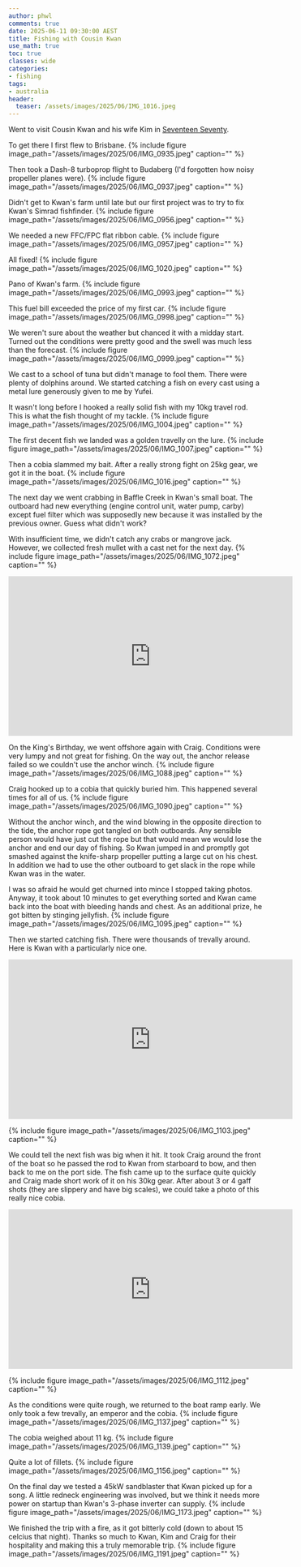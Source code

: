 ```yaml
---
author: phwl
comments: true
date: 2025-06-11 09:30:00 AEST
title: Fishing with Cousin Kwan
use_math: true
toc: true
classes: wide
categories:
- fishing
tags:
- australia
header:
  teaser: /assets/images/2025/06/IMG_1016.jpeg
---
```


Went to visit Cousin Kwan and his wife Kim in [Seventeen Seventy](https://en.wikipedia.org/wiki/Seventeen_Seventy,_Queensland).

To get there I first flew to Brisbane.
{% include figure image_path="/assets/images/2025/06/IMG_0935.jpeg" caption="" %}

Then took a Dash-8 turboprop flight to Budaberg (I'd forgotten how noisy propeller planes were).
{% include figure image_path="/assets/images/2025/06/IMG_0937.jpeg" caption="" %}

Didn't get to Kwan's farm until late but our first project was to try to fix Kwan's Simrad fishfinder.
{% include figure image_path="/assets/images/2025/06/IMG_0956.jpeg" caption="" %}

We needed a new FFC/FPC flat ribbon cable.
{% include figure image_path="/assets/images/2025/06/IMG_0957.jpeg" caption="" %}

All fixed! 
{% include figure image_path="/assets/images/2025/06/IMG_1020.jpeg" caption="" %}

Pano of Kwan's farm.
{% include figure image_path="/assets/images/2025/06/IMG_0993.jpeg" caption="" %}

This fuel bill exceeded the price of my first car.
{% include figure image_path="/assets/images/2025/06/IMG_0998.jpeg" caption="" %}

We weren't sure about the weather but chanced it with a midday start. Turned out the conditions were pretty good and the swell was much less than the forecast.
{% include figure image_path="/assets/images/2025/06/IMG_0999.jpeg" caption="" %}

We cast to a school of tuna but didn't manage to fool them. There were plenty of dolphins around. We started catching a fish on every cast using a metal lure generously given to me by Yufei.  

It wasn't long before I hooked a really solid fish with my 10kg travel rod. This is what the fish thought of my tackle.
{% include figure image_path="/assets/images/2025/06/IMG_1004.jpeg" caption="" %}

The first decent fish we landed was a golden travelly on the lure.
{% include figure image_path="/assets/images/2025/06/IMG_1007.jpeg" caption="" %}

Then a cobia slammed my bait. After a really strong fight on 25kg gear, we got it in the boat.
{% include figure image_path="/assets/images/2025/06/IMG_1016.jpeg" caption="" %}

The next day we went crabbing in Baffle Creek in Kwan's small boat. The outboard had new everything (engine control unit, water pump, carby) except fuel filter which was supposedly new because it was installed by the previous owner. Guess what didn't work?

With insufficient time, we didn't catch any crabs or mangrove jack. However, we collected fresh mullet with a cast net for the next day.
{% include figure image_path="/assets/images/2025/06/IMG_1072.jpeg" caption="" %}

<iframe width="560" height="315" src="https://www.youtube.com/embed/NdVY9aNJFbg?si=VVJ4yqx09sbFpKhM" title="YouTube video player" frameborder="0" allow="accelerometer; autoplay; clipboard-write; encrypted-media; gyroscope; picture-in-picture; web-share" referrerpolicy="strict-origin-when-cross-origin" allowfullscreen></iframe>

On the King's Birthday, we went offshore again with Craig. Conditions were very lumpy and not great for fishing. On the way out, the anchor release failed so we couldn't use the anchor winch.
{% include figure image_path="/assets/images/2025/06/IMG_1088.jpeg" caption="" %}

Craig hooked up to a cobia that quickly buried him. This happened several times for all of us.
{% include figure image_path="/assets/images/2025/06/IMG_1090.jpeg" caption="" %}

Without the anchor winch, and the wind blowing in the opposite direction to the tide, the anchor rope got tangled on both outboards. Any sensible person would have just cut the rope but that would mean we would lose the anchor and end our day of fishing. So Kwan jumped in and promptly got smashed against the knife-sharp propeller putting a large cut on his chest. In addition we had to use the other outboard to get slack in the rope while Kwan was in the water.

I was so afraid he would get churned into mince I stopped taking photos. 
Anyway, it took about 10 minutes to get everything sorted and Kwan came back into the boat with bleeding hands and chest. As an additional prize, he got bitten by stinging jellyfish.
{% include figure image_path="/assets/images/2025/06/IMG_1095.jpeg" caption="" %}

Then we started catching fish. There were thousands of trevally around. Here is Kwan with a particularly nice one.
<iframe width="560" height="315" src="https://www.youtube.com/embed/aYBNU6KISUo?si=FHGk4rTfzGvfQ1--" title="YouTube video player" frameborder="0" allow="accelerometer; autoplay; clipboard-write; encrypted-media; gyroscope; picture-in-picture; web-share" referrerpolicy="strict-origin-when-cross-origin" allowfullscreen></iframe>

{% include figure image_path="/assets/images/2025/06/IMG_1103.jpeg" caption="" %}

We could tell the next fish was big when it hit. It took Craig around the front of the boat so he passed the rod to Kwan from starboard to bow, and then back to me on the port side. The fish came up to the surface quite quickly and Craig made short work of it on his 30kg gear. After about 3 or 4 gaff shots (they are slippery and have big scales), we could take a photo of this really nice cobia. 

<iframe width="560" height="315" src="https://www.youtube.com/embed/JmYIXv-Ld14?si=cN74CZKmcjhuXlqV" title="YouTube video player" frameborder="0" allow="accelerometer; autoplay; clipboard-write; encrypted-media; gyroscope; picture-in-picture; web-share" referrerpolicy="strict-origin-when-cross-origin" allowfullscreen></iframe>

{% include figure image_path="/assets/images/2025/06/IMG_1112.jpeg" caption="" %}

As the conditions were quite rough, we returned to the boat ramp early.
We only took a few trevally, an emperor and the cobia.
{% include figure image_path="/assets/images/2025/06/IMG_1137.jpeg" caption="" %}

The cobia weighed about 11 kg.
{% include figure image_path="/assets/images/2025/06/IMG_1139.jpeg" caption="" %}

Quite a lot of fillets.
{% include figure image_path="/assets/images/2025/06/IMG_1156.jpeg" caption="" %}

On the final day we tested a 45kW sandblaster that Kwan picked up for a song. A little redneck engineering was involved, but we think it needs more power on startup than Kwan's 3-phase inverter can supply.
{% include figure image_path="/assets/images/2025/06/IMG_1173.jpeg" caption="" %}

We finished the trip with a fire, as it got bitterly cold (down to about 15 celcius that night). Thanks so much to Kwan, Kim and Craig for their hospitality and making this a truly memorable trip.
{% include figure image_path="/assets/images/2025/06/IMG_1191.jpeg" caption="" %}

